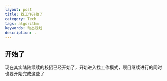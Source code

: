 ```yaml
---
layout: post
title: 找工作开始了
category: Tech
tags: algorithm
keywords: 动态规划
description: .
---
```



## 开始了

现在其实陆陆续续的校招已经开始了，开始进入找工作模式，项目继续进行的同时也要开始完成这些了
